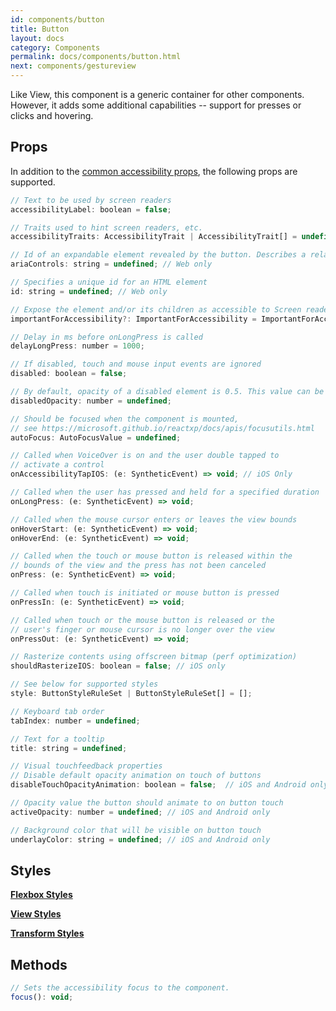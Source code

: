 ```yaml
---
id: components/button
title: Button
layout: docs
category: Components
permalink: docs/components/button.html
next: components/gestureview
---
```


Like View, this component is a generic container for other components. However, it adds some additional capabilities -- support for presses or clicks and hovering.

## Props
In addition to the [common accessibility props](/reactxp/docs/accessibility.html), the following props are supported.

``` javascript
// Text to be used by screen readers
accessibilityLabel: boolean = false;

// Traits used to hint screen readers, etc.
accessibilityTraits: AccessibilityTrait | AccessibilityTrait[] = undefined;

// Id of an expandable element revealed by the button. Describes a relation between button and element to screen reader.
ariaControls: string = undefined; // Web only

// Specifies a unique id for an HTML element
id: string = undefined; // Web only

// Expose the element and/or its children as accessible to Screen readers
importantForAccessibility?: ImportantForAccessibility = ImportantForAccessibility.Yes;

// Delay in ms before onLongPress is called
delayLongPress: number = 1000;

// If disabled, touch and mouse input events are ignored
disabled: boolean = false;

// By default, opacity of a disabled element is 0.5. This value can be overriden with this property
disabledOpacity: number = undefined;

// Should be focused when the component is mounted,
// see https://microsoft.github.io/reactxp/docs/apis/focusutils.html
autoFocus: AutoFocusValue = undefined;

// Called when VoiceOver is on and the user double tapped to
// activate a control
onAccessibilityTapIOS: (e: SyntheticEvent) => void; // iOS Only

// Called when the user has pressed and held for a specified duration
onLongPress: (e: SyntheticEvent) => void;

// Called when the mouse cursor enters or leaves the view bounds
onHoverStart: (e: SyntheticEvent) => void;
onHoverEnd: (e: SyntheticEvent) => void;

// Called when the touch or mouse button is released within the
// bounds of the view and the press has not been canceled
onPress: (e: SyntheticEvent) => void;

// Called when touch is initiated or mouse button is pressed
onPressIn: (e: SyntheticEvent) => void;

// Called when touch or the mouse button is released or the
// user's finger or mouse cursor is no longer over the view
onPressOut: (e: SyntheticEvent) => void;

// Rasterize contents using offscreen bitmap (perf optimization)
shouldRasterizeIOS: boolean = false; // iOS only

// See below for supported styles
style: ButtonStyleRuleSet | ButtonStyleRuleSet[] = [];

// Keyboard tab order
tabIndex: number = undefined;

// Text for a tooltip
title: string = undefined;

// Visual touchfeedback properties
// Disable default opacity animation on touch of buttons
disableTouchOpacityAnimation: boolean = false;  // iOS and Android only

// Opacity value the button should animate to on button touch
activeOpacity: number = undefined; // iOS and Android only

// Background color that will be visible on button touch
underlayColor: string = undefined; // iOS and Android only
```

## Styles

[**Flexbox Styles**](/reactxp/docs/styles.html#flexbox-style-attributes)

[**View Styles**](/reactxp/docs/styles.html#view-style-attributes)

[**Transform Styles**](/reactxp/docs/styles.html#transform-style-attributes)

## Methods
``` javascript
// Sets the accessibility focus to the component.
focus(): void;
```

